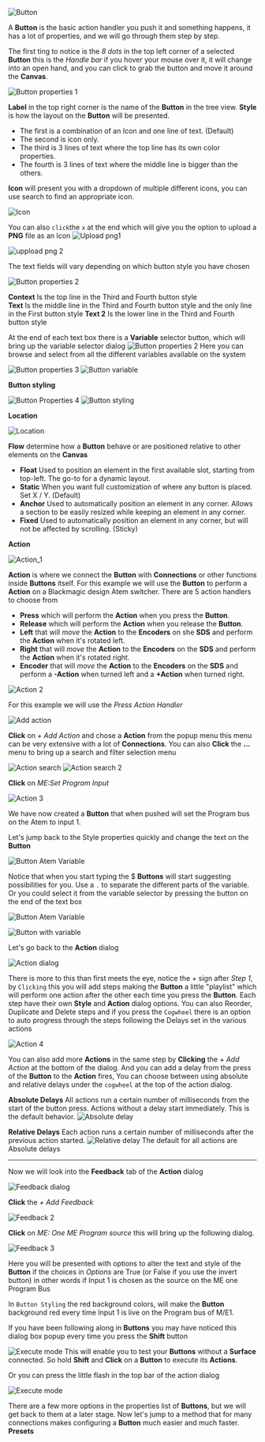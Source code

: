 
![Button](images//button/button.png 'Button')



A **Button** is the basic action handler you push it and something happens, it has a lot of properties, and we will go through them step by step.

The first ting to notice is the *8 dots* in the top left corner of a selected **Button** this is the *Handle bar* if you hover your mouse over it, it will change into an open hand, and you can click to grab the button and move it around the **Canvas**.

![Button properties 1](images/button/button_properties_1.png 'Button properties 1')

**Label** in the top right corner is the name of the **Button** in the tree view.
**Style** is how the layout on the **Button** will be presented.
* The first is a combination of an Icon and one line of text. (Default)
* The second is icon only.
* The third is 3 lines of text where the top line has its own color properties.
* The fourth is 3 lines of text where the middle line is bigger than the others.

**Icon** will present you with a dropdown of multiple different icons, you can use search to find an appropriate icon.

![Icon](images/button/icon.png 'Icon')

You can also `click`the `x` at the end which will give you the option to upload a **PNG** file as an Icon
![Upload png1](images/button/upload_png1.png 'Icon')  

![uppload png 2](images/button/upload_png_2.png 'Icon')

The text fields will vary depending on which button style you have chosen

![Button properties 2](images/button/button_properties_2.png 'button properties 2')

**Context** Is the top line in the Third and Fourth button style  
**Text** Is the middle line in the Third and Fourth button style and the only line in the First button style
**Text 2** Is the lower line in the Third and Fourth button style

At the end of each text box there is a **Variable** selector button, which will bring up the variable selector dialog
![Button properties 2](images/button/var_sel_dialog.png 'Variable selector dialog')
Here you can browse and select from all the different variables available on the system

![Button properties 3](images/button/button_properties_3.png 'Button properties 3')
![Button variable](images/button/button_variable.png 'button variable') 

**Button styling**

![Button Properties 4](images/button/button_properties_4.png 'Button properties4')
![Button styling](images/button/button_styling.png 'Button styling')

**Location**

![Location](images/button/location.png 'Location')

**Flow** determine how a **Button** behave or are positioned relative to other elements on the **Canvas**

- **Float** Used to position an element in the first available slot, starting from top-left. The go-to for a dynamic layout.
- **Static** When you want full customization of where any button is placed. Set X / Y. (Default)
- **Anchor** Used to automatically position an element in any corner. Allows a section to be easily resized while keeping an element in any corner.
- **Fixed** Used to automatically position an element in any corner, but will not be affected by scrolling. (Sticky)
  
**Action**

![Action_1](images/button/action_1.png 'Action_1')

**Action** is where we connect the **Button** with **Connections** or other functions inside **Buttons** itself. For this example we will use the **Button** to perform a **Action** on a Blackmagic design Atem switcher. There are 5 action handlers to choose from 

- **Press** which will perform the **Action** when you press the **Button**.
- **Release** which will perform the **Action** when you release the **Button**.
- **Left** that will *move* the **Action** to the **Encoders** on she **SDS** and perform the **Action** when it's rotated left.
- **Right** that will *move* the **Action** to the **Encoders** on the **SDS** and perform the **Action** when it's rotated right.
- **Encoder** that will *move* the **Action** to the **Encoders** on the **SDS** and perform a **-Action** when turned left and a **+Action** when turned right.
  
![Action 2](images/button/action_2.png)  

For this example we will use the *Press Action Handler* 

![Add action](images/button/action_add_action.png)

**Click** on *+ Add Action* and chose a **Action** from the popup menu this menu can be very extensive with a lot of **Connections**.
You can also **Click** the **...** menu to bring up a search and filter selection menu

![Action search](images/button/action_search.png 'Action search')
![Action search 2](images/button/action_search_2.png 'Action search 2')

**Click** on *ME:Set Program Input*

![Action 3](images/button/action_3.png 'Action 3')

We have now created a **Button** that when pushed will set the Program bus on the Atem to input 1.

Let's jump back to the Style properties quickly and change the text on the **Button**

![Button Atem Variable](images/button/button_variable_atem.png 'Button Atem Variable')

Notice that when you start typing the $ **Buttons** will start suggesting possibilities for you. Use a ` . ` to separate the different parts of the variable. Or you could select it from the variable selector by pressing the button on the end of the text box

![Button Atem Variable](images/button/button_variable_atem_1.png 'Button Atem Variable')

![Button with variable](images/button/button_with_variable.png 'Button with variable')

Let's go back to the **Action** dialog

![Action dialog](images/button/action_1.png 'Action dialog')

There is more to this than first meets the eye, notice the *+* sign after *Step 1*, by `Clicking` this you will add steps making the **Button** a little "playlist" which will perform one action after the other each time you press the **Button**. Each step have their own **Style** and **Action** dialog options. You can also Reorder, Duplicate and Delete steps and if you press the `Cogwheel` there is an option to auto progress through the steps following the Delays set in the various actions

![Action 4](images/button/action_4.png 'Action 4') 

You can also add more **Actions** in the same step by **Clicking** the *+ Add Action* at the bottom of the dialog. And you can add a delay from the press of the **Button** to the **Action** fires, You can choose between using absolute and relative delays under the `cogwheel` at the top of the action dialog.

**Absolute Delays**
All actions run a certain number of milliseconds from the start of the button press. Actions without a delay start immediately. This is the default behavior.
 ![Absolute delay](images/button/delay-absolute.jpg 'Absolute delay') 


**Relative Delays**
Each action runs a certain number of milliseconds after the previous action started.
![Relative delay](images/button/delay-relative.jpg 'Relative delay') 
The default for all actions are Absolute delays

---

Now we will look into the **Feedback** tab of the **Action** dialog

![Feedback dialog](images/button/feedback.png 'Feedback dialog')

**Click** the *+ Add Feedback*

![Feedback 2](images/button/feedback_2.png 'Feedback 2')

**Click** on *ME: One ME Program source* this will bring up the following dialog.

![Feedback 3](images/button/feedback_3.png 'Feedback 3')

Here you will be presented with options to alter the text and style of the **Button** if the choices in *Options* are True (or False if you use the invert button) in other words if Input 1 is chosen as the source on the ME one Program Bus


In `Button Styling` the red background colors, will make the **Button** background red every time Input 1 is live on the Program bus of M/E1.

If you have been following along in **Buttons** you may have noticed this dialog box popup every time you press the **Shift** button

![Execute mode](images/button/execute_mode.png 'Execute mode')
This will enable you to test your **Buttons** without a **Surface** connected. So hold **Shift** and **Click** on a **Button** to execute its **Actions**.

Or you can press the little flash in the top bar of the action dialog

![Execute mode](images/button/execute_in_action.png 'Execute mode')

There are a few more options in the properties list of **Buttons**, but we will get back to them at a later stage. Now let's jump to a method that for many connections makes configuring a **Button** much easier and much faster. **Presets**
